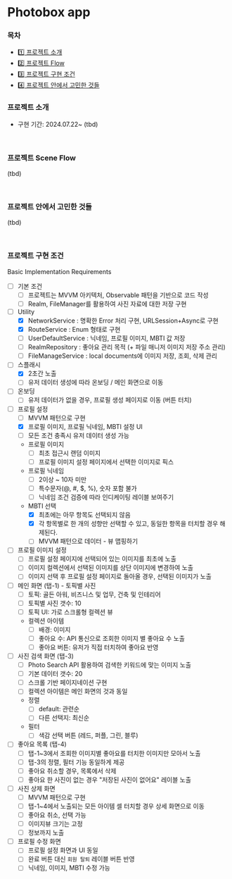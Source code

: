 #  Photobox app

### 목차
- [1️⃣ 프로젝트 소개](#-프로젝트-소개)
- [2️⃣ 프로젝트 Flow](#-프로젝트-Scene-Flow)
- [3️⃣ 프로젝트 구현 조건](#-프로젝트-구현-조건)
- [4️⃣ 프로젝트 안에서 고민한 것들](#-프로젝트-안에서-고민한-것들)

### 프로젝트 소개

- 구현 기간: 2024.07.22~
(tbd)

<br />

### 프로젝트 Scene Flow
(tbd)

<br />

### 프로젝트 안에서 고민한 것들
(tbd)

<br />

### 프로젝트 구현 조건

Basic Implementation Requirements

- [ ] 기본 조건
    - [ ] 프로젝트는 MVVM 아키텍처, Observable 패턴을 기반으로 코드 작성
    - [ ] Realm, FileManager를 활용하여 사진 자료에 대한 저장 구현

- [ ] Utility
    - [x] NetworkService : 명확한 Error 처리 구현, URLSession+Async로 구현
    - [x] RouteService : Enum 형태로 구현
    - [ ] UserDefaultService : 닉네임, 프로필 이미지, MBTI 값 저장
    - [ ] RealmRepository : 좋아요 관리 목적 (+ 파일 매니저 이미지 저장 주소 관리)
    - [ ] FileManageService : local documents에 이미지 저장, 조회, 삭제 관리
    
- [ ] 스플래시
    - [x] 2초간 노출
    - [ ] 유저 데이터 생성에 따라 온보딩 / 메인 화면으로 이동

- [ ] 온보딩
    - [ ] 유저 데이터가 없을 경우, 프로필 생성 페이지로 이동 (버튼 터치)

- [ ] 프로필 설정
    - [ ] MVVM 패턴으로 구현
    - [x] 프로필 이미지, 프로필 닉네임, MBTI 설정 UI
    - [ ] 모든 조건 충족시 유저 데이터 생성 가능
    - 프로필 이미지
        - [ ] 최초 접근시 랜덤 이미지
        - [ ] 프로필 이미지 설정 페이지에서 선택한 이미지로 픽스
    - 프로필 닉네임
        - [ ] 2이상 ~ 10자 미만
        - [ ] 특수문자(@, #, $, %), 숫자 포함 불가
        - [ ] 닉네임 조건 검증에 따라 인디케이팅 레이블 보여주기 
    - MBTI 선택
        - [x] 최초에는 아무 항목도 선택되지 않음
        - [x] 각 항목별로 한 개의 성향만 선택할 수 있고, 동일한 항목을 터치할 경우 해제된다.
        - [ ] MVVM 패턴으로 데이터 - 뷰 맵핑하기
        
- [ ] 프로필 이미지 설정
    - [ ] 프로필 설정 페이지에 선택되어 있는 이미지를 최초에 노출
    - [ ] 이미지 컬렉션에서 선택된 이미지를 상단 이미지에 변경하여 노출
    - [ ] 이미지 선택 후 프로필 설정 페이지로 돌아올 경우, 선택된 이미지가 노출

- [ ] 메인 화면 (탭-1) - 토픽별 사진
    - [ ] 토픽: 골든 아워, 비즈니스 및 업무, 건축 및 인테리어
    - [ ] 토픽별 사진 갯수: 10
    - [ ] 토픽 UI: 가로 스크롤형 컬렉션 뷰
    - 컬렉션 아이템
        - [ ] 배경: 이미지
        - [ ] 좋아요 수: API 통신으로 조회한 이미지 별 좋아요 수 노출
        - [ ] 좋아요 버튼: 유저가 직접 터치하여 좋아요 반영
    
- [ ] 사진 검색 화면 (탭-3)
    - [ ] Photo Search API 활용하여 검색한 키워드에 맞는 이미지 노출
    - [ ] 기본 데이터 갯수: 20
    - [ ] 스크롤 기반 페이지네이션 구현
    - [ ] 컬렉션 아이템은 메인 화면의 것과 동일
    - 정렬
        - [ ] default: 관련순
        - [ ] 다른 선택지: 최신순
    - 필터
        - [ ] 색감 선택 버튼 (레드, 퍼플, 그린, 블루)

- [ ] 좋아요 목록 (탭-4)
    - [ ] 탭-1~3에서 조회한 이미지별 좋아요를 터치한 이미지만 모아서 노출
    - [ ] 탭-3의 정렬, 필터 기능 동일하게 제공
    - [ ] 좋아요 취소할 경우, 목록에서 삭제
    - [ ] 좋아요 한 사진이 없는 경우 "저장된 사진이 없어요" 레이블 노출

- [ ] 사진 상제 화면
    - [ ] MVVM 패턴으로 구현
    - [ ] 탭-1~4에서 노출되는 모든 아이템 셀 터치할 경우 상세 화면으로 이동
    - [ ] 좋아요 취소, 선택 가능
    - [ ] 이미지뷰 크기는 고정
    - [ ] 정보까지 노출

- [ ] 프로필 수정 화면
    - [ ] 프로필 설정 화면과 UI 동일
    - [ ] 완료 버튼 대신 `회원 탈퇴` 레이블 버튼 반영
    - [ ] 닉네임, 이미지, MBTI 수정 가능
